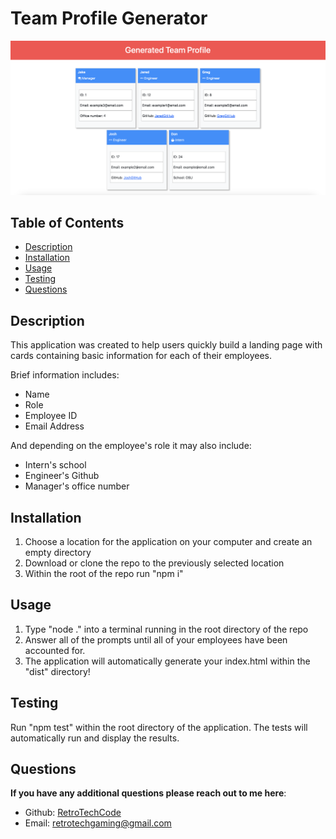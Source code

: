 # Team Profile Generator

![Example of a landing page generated from the application](./assets/images/generatedHtml.png)

## Table of Contents
- [Description](#description)
- [Installation](#installation)
- [Usage](#usage)
- [Testing](#testing)
- [Questions](#questions)

## Description
This application was created to help users quickly build a landing page with cards containing basic information for each of their employees. 

Brief information includes: 
- Name
- Role
- Employee ID
- Email Address

And depending on the employee's role it may also include:
- Intern's school
- Engineer's Github
- Manager's office number
  
## Installation
1. Choose a location for the application on your computer and create an empty directory
1. Download or clone the repo to the previously selected location
2. Within the root of the repo run "npm i"
  
## Usage
1. Type "node ." into a terminal running in the root directory of the repo
2. Answer all of the prompts until all of your employees have been accounted for.
3. The application will automatically generate your index.html within the "dist" directory!

## Testing
Run "npm test" within the root directory of the application. The tests will automatically run and display the results.
  
## Questions


**If you have any additional questions please reach out to me here**:
- Github: [RetroTechCode](https://github.com/RetroTechCode)
- Email: [retrotechgaming@gmail.com](mailto:retrotechgaming@gmail.com)


